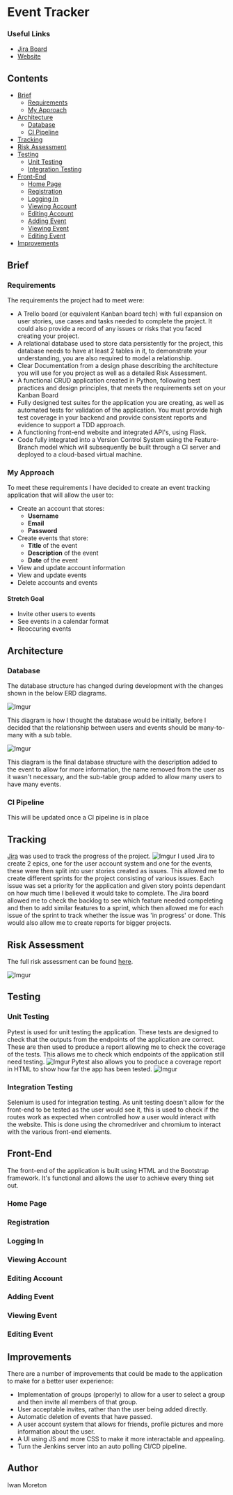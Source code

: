 # Event Tracker
### Useful Links
- [Jira Board](https://iwanmoreton.atlassian.net/secure/RapidBoard.jspa?projectKey=ET&rapidView=1&view=planning.nodetail&atlOrigin=eyJpIjoiYTI3YjZmOWI3MGVhNGQxM2JiMDYyZDY1MTI3MzYzYzciLCJwIjoiaiJ9) 
- [Website](QA.iwantm.me)
## Contents
- [Brief](#brief)
    - [Requirements](#requirements)
    - [My Approach](#my-approach)
- [Architecture](#architecture)
    - [Database](#database)
    - [CI Pipeline](#ci-pipeline)
- [Tracking](#tracking)
- [Risk Assessment](#risk-assessment)
- [Testing](#testing)
    - [Unit Testing](#unit-testing)
    - [Integration Testing](#integration-testing)
- [Front-End](#front-end)
    - [Home Page](#home-page)
    - [Registration](#registration)
    - [Logging In](#logging-in)
    - [Viewing Account](#viewing-account)
    - [Editing Account](#editing-account)
    - [Adding Event](#adding-event)
    - [Viewing Event](#viewing-event)
    - [Editing Event](#editing-event)
- [Improvements](#improvements)

## Brief

### Requirements

The requirements the project had to meet were:
- A Trello board (or equivalent Kanban board tech) with full expansion
on user stories, use cases and tasks needed to complete the project.
It could also provide a record of any issues or risks that you faced
creating your project.
- A relational database used to store data persistently for the
project, this database needs to have at least 2 tables in it, to
demonstrate your understanding, you are also required to model a
relationship.
- Clear Documentation from a design phase describing the architecture
you will use for you project as well as a detailed Risk Assessment.
- A functional CRUD application created in Python, following best
practices and design principles, that meets the requirements set on
your Kanban Board
- Fully designed test suites for the application you are creating, as
well as automated tests for validation of the application. You must
provide high test coverage in your backend and provide consistent
reports and evidence to support a TDD approach.
- A functioning front-end website and integrated API's, using Flask.
- Code fully integrated into a Version Control System using the
Feature-Branch model which will subsequently be built through a CI
server and deployed to a cloud-based virtual machine.

### My Approach
To meet these requirements I have decided to create an event tracking application that will allow the user to:
- Create an account that stores:
    - **Username**
    - **Email**
    - **Password**
- Create events that store:
    - **Title** of the event
    - **Description** of the event
    - **Date** of the event
- View and update account information
- View and update events
- Delete accounts and events
#### Stretch Goal
- Invite other users to events
- See events in a calendar format
- Reoccuring events

## Architecture

### Database
The database structure has changed during development with the changes shown in the below ERD diagrams.

![Imgur](https://i.imgur.com/ErfdXLT.png)

This diagram is how I thought the database would be initially, before I decided that the relationship between users and events should be many-to-many with a sub table.

![Imgur](https://i.imgur.com/vR6iOTW.png?1)

This diagram is the final database structure with the description added to the event to allow for more information, the name removed from the user as it wasn't necessary, and the sub-table group added to allow many users to have many events.

### CI Pipeline
This will be updated once a CI pipeline is in place


## Tracking
[Jira](https://iwanmoreton.atlassian.net/secure/RapidBoard.jspa?projectKey=ET&rapidView=1&view=planning.nodetail&atlOrigin=eyJpIjoiYTI3YjZmOWI3MGVhNGQxM2JiMDYyZDY1MTI3MzYzYzciLCJwIjoiaiJ9) was used to track the progress of the project.
![Imgur](https://i.imgur.com/xsUwKVu.png)
I used Jira to create 2 epics, one for the user account system and one for the events, these were then split into user stories created as issues. This allowed me to create different sprints for the project consisting of various issues. Each issue was set a priority for the application and given story points dependant on how much time I believed it would take to complete. The Jira board allowed me to check the backlog to see which feature needed compeleting and then to add similar features to a sprint, which then allowed me for each issue of the sprint to track whether the issue was 'in progress' or done. This would also allow me to create reports for bigger projects.

## Risk Assessment
The full risk assessment can be found [here](https://docs.google.com/spreadsheets/d/1Q3bw1Kq9GwS-QO11yzzbHXt3JxtC32gwJgP5J90frmQ/edit?usp=sharing).

![Imgur](https://i.imgur.com/1nbF4hl.png)

## Testing
### Unit Testing
Pytest is used for unit testing the application. These tests are designed to check that the outputs from the endpoints of the application are correct. These are then used to produce a report allowing me to check the coverage of the tests. This allows me to check which endpoints of the application still need testing.
![Imgur](https://i.imgur.com/UxBaUiv.png)
Pytest also allows you to produce a coverage report in HTML to show how far the app has been tested.
![Imgur](https://i.imgur.com/cFEM6td.png)
### Integration Testing
Selenium is used for integration testing. As unit testing doesn't allow for the front-end to be tested as the user would see it, this is used to check if the routes work as expected when controlled how a user would interact with the website. This is done using the chromedriver and chromium to interact with the various front-end elements.

## Front-End
The front-end of the application is built using HTML and the Bootstrap framework. It's functional and allows the user to achieve every thing set out.
### Home Page

### Registration

### Logging In

### Viewing Account

### Editing Account

### Adding Event

### Viewing Event

### Editing Event

## Improvements
There are a number of improvements that could be made to the application to make for a better user experience:
- Implementation of groups (properly) to allow for a user to select a group and then invite all members of that group.
- User acceptable invites, rather than the user being added directly.
- Automatic deletion of events that have passed.
- A user account system that allows for friends, profile pictures and more information about the user.
- A UI using JS and more CSS to make it more interactable and appealing.
- Turn the Jenkins server into an auto polling CI/CD pipeline. 

## Author
Iwan Moreton






